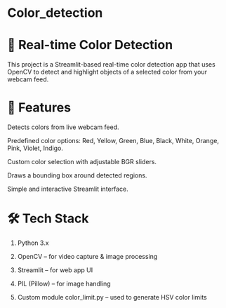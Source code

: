 # Color_detection

# 🎨 Real-time Color Detection

This project is a Streamlit-based real-time color detection app that uses OpenCV to detect and highlight objects of a selected color from your webcam feed.

# 🚀 Features

Detects colors from live webcam feed.

Predefined color options: Red, Yellow, Green, Blue, Black, White, Orange, Pink, Violet, Indigo.

Custom color selection with adjustable BGR sliders.

Draws a bounding box around detected regions.

Simple and interactive Streamlit interface.

# 🛠️ Tech Stack

1. Python 3.x

2. OpenCV
 – for video capture & image processing

3. Streamlit
 – for web app UI

4. PIL (Pillow)
 – for image handling

5. Custom module color_limit.py – used to generate HSV color limits
